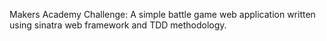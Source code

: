 Makers Academy Challenge: A simple battle game web application written using sinatra web framework and TDD methodology.